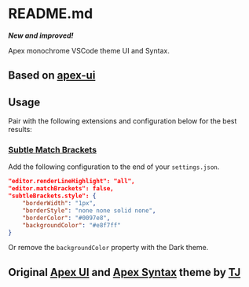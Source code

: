 # README.md

***New and improved!***

Apex monochrome VSCode theme UI and Syntax.

## Based on [apex-ui](https://github.com/apex/apex-ui)

## Usage

Pair with the following extensions and configuration below for the best results:

### [Subtle Match Brackets](https://github.com/rafamel/subtle-brackets)

Add the following configuration to the end of your `settings.json`.

```json
"editor.renderLineHighlight": "all",
"editor.matchBrackets": false,
"subtleBrackets.style": {
    "borderWidth": "1px",
    "borderStyle": "none none solid none",
    "borderColor": "#0097e8",
    "backgroundColor": "#e8f7ff"
}
```

Or remove the `backgroundColor` property with the Dark theme.

## Original [Apex UI](https://github.com/apex/apex-ui) and [Apex Syntax](https://github.com/apex/apex-syntax) theme by [TJ](https://github.com/tj)
